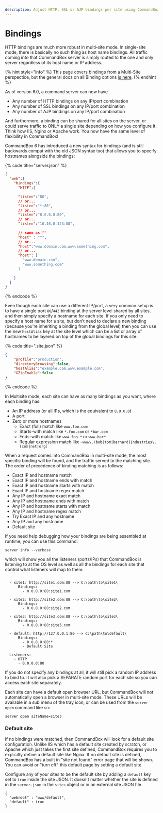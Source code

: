 ```yaml
---
description: Adjust HTTP, SSL or AJP bindings per site using CommandBox Multi-Site 
---
```


# Bindings

HTTP bindings are much more robust in multi-site mode.  In single-site mode, there is basically no such thing as host name bindings.  All traffic coming into that CommandBox server is simply routed to the one and only server regardless of its host name or IP address.

{% hint style="info" %}
This page covers bindings from a Multi-Site perspectice, but the general docs on all Binding options [is here](../configuring-your-server/bindings/).
{% endhint %}

As of version 6.0, a command server can now have

* Any number of HTTP bindings on any IP/port combination
* Any number of SSL bindings on any IP/port combination
* Any number of AJP bindings on any IP/port combination

And furthermore, a binding can be shared for all sites on the server, or could serve traffic to ONLY a single site depending on how you configure it.  Think how IIS, Nginx or Apache work.  You now have the same level of flexibility in CommandBox!

CommandBox 6 has introduced a new syntax for bindings (and is still backwards compat with the old JSON syntax too) that allows you to specify hostnames alongside the bindings:

{% code title="server.json" %}
```json
{
  "web":{
    "bindings":{
      "HTTP":{
  
      "listen":"80",
      // or...
      "listen":"*:80",
      // or...
      "listen":"0.0.0.0:80",
      // or...
      "listen":"10.10.0.123:80",
      
      // same as ""
      "host" : "*",
      // or...
      "host":"www.domain.com,www.something.com",
      // or...
      "host": [
        "www.domain.com",
        "www.something.com"
      ]  
  
    }
  }
}
```
{% endcode %}

Even though each site can use a different IP/port, a very common setup is to have a single port `80`/`443` binding at the server level shared by all sites, and then simply specify a hostname for each site.  If you only need to specify a host name for a site, but don't need to declare a new binding (because you're inheriting a binding from the global level) then you can use the new `hostAlias` key at the site level which can be a list or array of hostnames to be layered on top of the global bindings for this site:

{% code title=".site.json" %}
```json
{
    "profile":"production",
    "directoryBrowsing":false,
    "hostAlias":"example.com,www.example.com",
    "GZipEnable":false
}
```
{% endcode %}

In Multisite mode, each site can have as many bindings as you want, where each binding has:

* An IP address (or all IPs, which is the equivalent to `0.0.0.0`)
* A port
* Zero or more hostnames
  * Exact (full) match like `www.foo.com`
  * Starts-with match like `*.foo.com` or `*bar.com`
  * Ends-with match like `www.foo.*` or `www.bar*`
  * Regular expression match like `~www\.(bob|tom|bernard)Industries\.(com|net|org)`

When a request comes into CommandBox in multi-site mode, the most specific binding will be found, and the traffic served to the matching site.  The order of precedence of binding matching is as follows:

* Exact IP and hostname match
* Exact IP and hostname ends with match
* Exact IP and hostname starts with match
* Exact IP and hostname regex match
* Any IP and hostname exact match
* Any IP and hostname ends with match
* Any IP and hostname starts with match
* Any IP and hostname regex match
* Try Exact IP and any hostname
* Any IP and any hostname
* Default site

If you need help debugging how your bindings are being assembled at runtime, you can use this command:

```
server info --verbose
```

which will show you all the listeners (ports/IPs) that CommandBox is listening to at the OS level as well as all the bindings for each site that control what listeners will map to them:

```

  - site1: http://site1.com:80 --> C:\path\to\site1\
      Bindings:
        - 0.0.0.0:80:site1.com

  - site2: http://site2.com:80 --> C:\path\to\site2\
      Bindings:
        - 0.0.0.0:80:site2.com

  - site3: http://site3.com:80 --> C:\path\to\site3\
      Bindings:
        - 0.0.0.0:80:site3.com

  - default: http://127.0.0.1:80 --> C:\path\to\default\
      Bindings:
        - 0.0.0.0:80:*
        - Default Site

  Listeners:
    - HTTP
      - 0.0.0.0:80

```

If you do not specify any bindings at all, it will still pick a random IP address to bind to.  It will also pick a SEPARATE random port for each site so you can access each site separately.

Each site can have a default open browser URL, but CommandBox will not automatically open a browser in multi-site mode.  These URLs will be available in a sub menu of the tray icon, or can be used from the `server open` command like so:

```
server open siteName=site3
```

### Default site

If no bindings were matched, then CommandBox will look for a default site configuration.  Unlike IIS which has a default site created by scratch, or Apache which just takes the first site defined, CommandBox requires you to explicitly define a default site like Nginx.  If no default site is defined, CommandBox has a built in "site not found" error page that will be shown.  You can avoid or "turn off" this default page by setting a default site.

Configure any of your sites to be the default site by adding a `default` key set to `true` inside the site JSON.  It doesn't matter whether the site is defined in the `server.json` in the `sites` object or in an external site JSON file.

```
{
  "webroot" : "www/default",
  "default" : true
}
```
